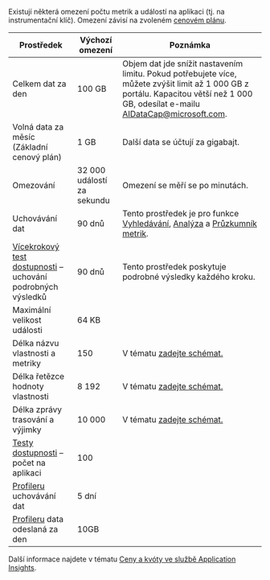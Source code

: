 Existují některá omezení počtu metrik a událostí na aplikaci (tj. na instrumentační klíč). Omezení závisí na zvoleném [cenovém plánu](https://azure.microsoft.com/pricing/details/application-insights/).

| **Prostředek** | **Výchozí omezení** | **Poznámka**
| --- | --- | --- |
| Celkem dat za den | 100 GB | Objem dat jde snížit nastavením limitu. Pokud potřebujete více, můžete zvýšit limit až 1 000 GB z portálu. Kapacitou větší než 1 000 GB, odesílat e-mailu AIDataCap@microsoft.com.
| Volná data za měsíc<br/> (Základní cenový plán) | 1 GB | Další data se účtují za gigabajt.
| Omezování | 32 000 událostí za sekundu | Omezení se měří se po minutách.
| Uchovávání dat | 90 dnů | Tento prostředek je pro funkce [Vyhledávání](../articles/application-insights/app-insights-diagnostic-search.md), [Analýza](../articles/application-insights/app-insights-analytics.md) a [Průzkumník metrik](../articles/application-insights/app-insights-metrics-explorer.md).
| [Vícekrokový test dostupnosti](../articles/application-insights/app-insights-monitor-web-app-availability.md#multi-step-web-tests) – uchování podrobných výsledků | 90 dnů | Tento prostředek poskytuje podrobné výsledky každého kroku.
| Maximální velikost události | 64 KB | 
| Délka názvu vlastnosti a metriky | 150 | V tématu [zadejte schémat.](https://github.com/Microsoft/ApplicationInsights-Home/blob/master/EndpointSpecs/Schemas/Docs/)
| Délka řetězce hodnoty vlastnosti | 8 192 | V tématu [zadejte schémat.](https://github.com/Microsoft/ApplicationInsights-Home/blob/master/EndpointSpecs/Schemas/Docs/)
| Délka zprávy trasování a výjimky | 10 000 | V tématu [zadejte schémat.](https://github.com/Microsoft/ApplicationInsights-Home/blob/master/EndpointSpecs/Schemas/Docs/)
| [Testy dostupnosti](../articles/application-insights/app-insights-monitor-web-app-availability.md) – počet na aplikaci  | 100 |
| [Profileru](../articles/application-insights/app-insights-profiler.md) uchovávání dat | 5 dní |
| [Profileru](../articles/application-insights/app-insights-profiler.md) data odeslaná za den | 10GB |

Další informace najdete v tématu [Ceny a kvóty ve službě Application Insights](../articles/application-insights/app-insights-pricing.md).

